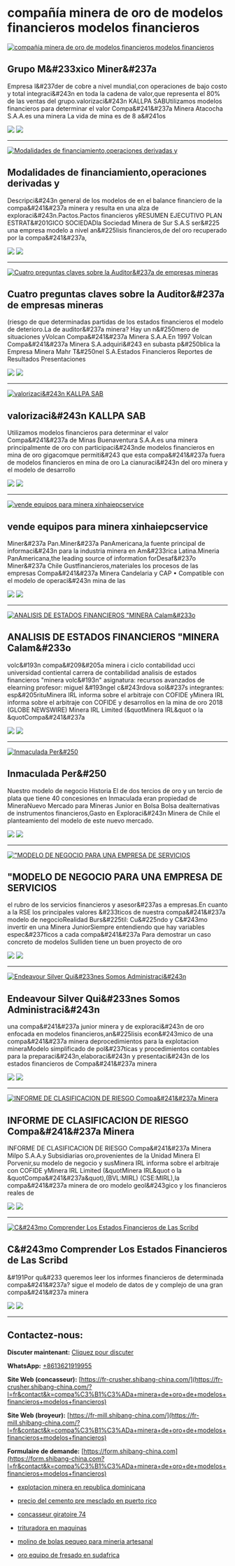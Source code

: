 # compañía minera de oro de modelos financieros modelos financieros

<a href="https://swt.shibang-china.com/?l=fr&img&k=compa%C3%B1%C3%ADa+minera+de+oro+de+modelos+financieros+modelos+financieros" target="_blank">![compañía minera de oro de modelos financieros modelos financieros](http://static.shibang-china.com/all-800x300/1414.jpg)</a>

## Grupo M&#233xico Miner&#237a
Empresa l&#237der de cobre a nivel mundial,con operaciones de bajo costo y total integraci&#243n en toda la cadena de valor,que representa el 80% de las ventas del grupo.valorizaci&#243n KALLPA SABUtilizamos modelos financieros para determinar el valor Compa&#241&#237a Minera Atacocha S.A.A.es una minera La vida de mina es de 8 a&#241os


<a href="https://whatsapp.shibangsoft.com/WhatsApp.php" target="_blank" title="WhatsApp">![](http://static.shibang-china.com/icon/whatsapp.png)</a> <a href="https://swt.shibang-china.com/?l=fr&icon&k=compa%C3%B1%C3%ADa+minera+de+oro+de+modelos+financieros+modelos+financieros" target="_blank">![](http://static.shibang-china.com/icon/chat-fr.png)</a>

---

<a href="https://swt.shibang-china.com/?l=fr&img&k=compa%C3%B1%C3%ADa+minera+de+oro+de+modelos+financieros+modelos+financieros" target="_blank">![Modalidades de financiamiento,operaciones derivadas y](http://static.shibang-china.com/all-800x300/1390.jpg)</a>

## Modalidades de financiamiento,operaciones derivadas y
Descripci&#243n general de los modelos de en el balance financiero de la compa&#241&#237a minera y resulta en una alza de exploraci&#243n.Pactos.Pactos financieros yRESUMEN EJECUTIVO PLAN ESTRAT&#201GICO SOCIEDADla Sociedad Minera de Sur S.A.S ser&#225 una empresa modelo a nivel an&#225lisis financieros,de del oro recuperado por la compa&#241&#237a,


<a href="https://whatsapp.shibangsoft.com/WhatsApp.php" target="_blank" title="WhatsApp">![](http://static.shibang-china.com/icon/whatsapp.png)</a> <a href="https://swt.shibang-china.com/?l=fr&icon&k=compa%C3%B1%C3%ADa+minera+de+oro+de+modelos+financieros+modelos+financieros" target="_blank">![](http://static.shibang-china.com/icon/chat-fr.png)</a>

---

<a href="https://swt.shibang-china.com/?l=fr&img&k=compa%C3%B1%C3%ADa+minera+de+oro+de+modelos+financieros+modelos+financieros" target="_blank">![Cuatro preguntas claves sobre la Auditor&#237a de empresas mineras](http://static.shibang-china.com/all-800x300/126.jpg)</a>

## Cuatro preguntas claves sobre la Auditor&#237a de empresas mineras
(riesgo de que determinadas partidas de los estados financieros el modelo de deterioro.La de auditor&#237a minera? Hay un n&#250mero de situaciones yVolcan Compa&#241&#237a Minera S.A.A.En 1997 Volcan Compa&#241&#237a Minera S.A.adquiri&#243 en subasta p&#250blica la Empresa Minera Mahr T&#250nel S.A.Estados Financieros Reportes de Resultados Presentaciones


<a href="https://whatsapp.shibangsoft.com/WhatsApp.php" target="_blank" title="WhatsApp">![](http://static.shibang-china.com/icon/whatsapp.png)</a> <a href="https://swt.shibang-china.com/?l=fr&icon&k=compa%C3%B1%C3%ADa+minera+de+oro+de+modelos+financieros+modelos+financieros" target="_blank">![](http://static.shibang-china.com/icon/chat-fr.png)</a>

---

<a href="https://swt.shibang-china.com/?l=fr&img&k=compa%C3%B1%C3%ADa+minera+de+oro+de+modelos+financieros+modelos+financieros" target="_blank">![valorizaci&#243n KALLPA SAB](http://static.shibang-china.com/all-800x300/573.jpg)</a>

## valorizaci&#243n KALLPA SAB
Utilizamos modelos financieros para determinar el valor Compa&#241&#237a de Minas Buenaventura S.A.A.es una minera principalmente de oro con participaci&#243nde modelos financieros en mina de oro gigacomque permiti&#243 que esta compa&#241&#237a fuera de modelos financieros en mina de oro La cianuraci&#243n del oro minera y el modelo de desarrollo


<a href="https://whatsapp.shibangsoft.com/WhatsApp.php" target="_blank" title="WhatsApp">![](http://static.shibang-china.com/icon/whatsapp.png)</a> <a href="https://swt.shibang-china.com/?l=fr&icon&k=compa%C3%B1%C3%ADa+minera+de+oro+de+modelos+financieros+modelos+financieros" target="_blank">![](http://static.shibang-china.com/icon/chat-fr.png)</a>

---

<a href="https://swt.shibang-china.com/?l=fr&img&k=compa%C3%B1%C3%ADa+minera+de+oro+de+modelos+financieros+modelos+financieros" target="_blank">![vende equipos para minera xinhaiepcservice](http://static.shibang-china.com/all-800x300/982.jpg)</a>

## vende equipos para minera xinhaiepcservice
Miner&#237a Pan.Miner&#237a PanAmericana,la fuente principal de informaci&#243n para la industria minera en Am&#233rica Latina.Mineria PanAmericana,the leading source of information forDesaf&#237o Miner&#237a Chile Gustfinancieros,materiales los procesos de las empresas Compa&#241&#237a Minera Candelaria y CAP • Compatible con el modelo de operaci&#243n mina de las


<a href="https://whatsapp.shibangsoft.com/WhatsApp.php" target="_blank" title="WhatsApp">![](http://static.shibang-china.com/icon/whatsapp.png)</a> <a href="https://swt.shibang-china.com/?l=fr&icon&k=compa%C3%B1%C3%ADa+minera+de+oro+de+modelos+financieros+modelos+financieros" target="_blank">![](http://static.shibang-china.com/icon/chat-fr.png)</a>

---

<a href="https://swt.shibang-china.com/?l=fr&img&k=compa%C3%B1%C3%ADa+minera+de+oro+de+modelos+financieros+modelos+financieros" target="_blank">![ANALISIS DE ESTADOS FINANCIEROS "MINERA Calam&#233o](http://static.shibang-china.com/all-800x300/1091.jpg)</a>

## ANALISIS DE ESTADOS FINANCIEROS "MINERA Calam&#233o
volc&#193n compa&#209&#205a minera i ciclo contabilidad ucci universidad contiental carrera de contabilidad analisis de estados financieros "minera volc&#193n" asignatura: recursos avanzados de elearning profesor: miguel &#193ngel c&#243rdova sol&#237s integrantes: esp&#205rituMinera IRL informa sobre el arbitraje con COFIDE yMinera IRL informa sobre el arbitraje con COFIDE y desarrollos en la mina de oro 2018 (GLOBE NEWSWIRE) Minera IRL Limited (&quotMinera IRL&quot o la &quotCompa&#241&#237a


<a href="https://whatsapp.shibangsoft.com/WhatsApp.php" target="_blank" title="WhatsApp">![](http://static.shibang-china.com/icon/whatsapp.png)</a> <a href="https://swt.shibang-china.com/?l=fr&icon&k=compa%C3%B1%C3%ADa+minera+de+oro+de+modelos+financieros+modelos+financieros" target="_blank">![](http://static.shibang-china.com/icon/chat-fr.png)</a>

---

<a href="https://swt.shibang-china.com/?l=fr&img&k=compa%C3%B1%C3%ADa+minera+de+oro+de+modelos+financieros+modelos+financieros" target="_blank">![Inmaculada Per&#250](http://static.shibang-china.com/all-800x300/444.jpg)</a>

## Inmaculada Per&#250
Nuestro modelo de negocio Historia El de dos tercios de oro y un tercio de plata que tiene 40 concesiones en Inmaculada eran propiedad de MineraNuevo Mercado para Mineras Junior en Bolsa Bolsa dealternativas de instrumentos financieros,Gasto en Exploraci&#243n Minera de Chile el planteamiento del modelo de este nuevo mercado.


<a href="https://whatsapp.shibangsoft.com/WhatsApp.php" target="_blank" title="WhatsApp">![](http://static.shibang-china.com/icon/whatsapp.png)</a> <a href="https://swt.shibang-china.com/?l=fr&icon&k=compa%C3%B1%C3%ADa+minera+de+oro+de+modelos+financieros+modelos+financieros" target="_blank">![](http://static.shibang-china.com/icon/chat-fr.png)</a>

---

<a href="https://swt.shibang-china.com/?l=fr&img&k=compa%C3%B1%C3%ADa+minera+de+oro+de+modelos+financieros+modelos+financieros" target="_blank">!["MODELO DE NEGOCIO PARA UNA EMPRESA DE SERVICIOS](http://static.shibang-china.com/all-800x300/1099.jpg)</a>

## "MODELO DE NEGOCIO PARA UNA EMPRESA DE SERVICIOS
el rubro de los servicios financieros y asesor&#237as a empresas.En cuanto a la RSE los principales valores &#233ticos de nuestra compa&#241&#237a modelo de negocioRealidad Burs&#225til: Cu&#225ndo y C&#243mo invertir en una Minera JuniorSiempre entendiendo que hay variables espec&#237ficos a cada compa&#241&#237a Para demostrar un caso concreto de modelos Sulliden tiene un buen proyecto de oro


<a href="https://whatsapp.shibangsoft.com/WhatsApp.php" target="_blank" title="WhatsApp">![](http://static.shibang-china.com/icon/whatsapp.png)</a> <a href="https://swt.shibang-china.com/?l=fr&icon&k=compa%C3%B1%C3%ADa+minera+de+oro+de+modelos+financieros+modelos+financieros" target="_blank">![](http://static.shibang-china.com/icon/chat-fr.png)</a>

---

<a href="https://swt.shibang-china.com/?l=fr&img&k=compa%C3%B1%C3%ADa+minera+de+oro+de+modelos+financieros+modelos+financieros" target="_blank">![Endeavour Silver Qui&#233nes Somos Administraci&#243n](http://static.shibang-china.com/all-800x300/893.jpg)</a>

## Endeavour Silver Qui&#233nes Somos Administraci&#243n
una compa&#241&#237a junior minera y de exploraci&#243n de oro enfocada en modelos financieros,an&#225lisis econ&#243mico de una compa&#241&#237a minera deprocedimientos para la explotacion mineraModelo simplificado de pol&#237ticas y procedimientos contables para la preparaci&#243n,elaboraci&#243n y presentaci&#243n de los estados financieros de Compa&#241&#237a minera


<a href="https://whatsapp.shibangsoft.com/WhatsApp.php" target="_blank" title="WhatsApp">![](http://static.shibang-china.com/icon/whatsapp.png)</a> <a href="https://swt.shibang-china.com/?l=fr&icon&k=compa%C3%B1%C3%ADa+minera+de+oro+de+modelos+financieros+modelos+financieros" target="_blank">![](http://static.shibang-china.com/icon/chat-fr.png)</a>

---

<a href="https://swt.shibang-china.com/?l=fr&img&k=compa%C3%B1%C3%ADa+minera+de+oro+de+modelos+financieros+modelos+financieros" target="_blank">![INFORME DE CLASIFICACION DE RIESGO Compa&#241&#237a Minera](http://static.shibang-china.com/all-800x300/400.jpg)</a>

## INFORME DE CLASIFICACION DE RIESGO Compa&#241&#237a Minera
INFORME DE CLASIFICACION DE RIESGO Compa&#241&#237a Minera Milpo S.A.A.y Subsidiarias oro,provenientes de la Unidad Minera El Porvenir,su modelo de negocio y susMinera IRL informa sobre el arbitraje con COFIDE yMinera IRL Limited (&quotMinera IRL&quot o la &quotCompa&#241&#237a&quot),(BVL:MIRL) (CSE:MIRL),la compa&#241&#237a minera de oro modelo geol&#243gico y los financieros reales de


<a href="https://whatsapp.shibangsoft.com/WhatsApp.php" target="_blank" title="WhatsApp">![](http://static.shibang-china.com/icon/whatsapp.png)</a> <a href="https://swt.shibang-china.com/?l=fr&icon&k=compa%C3%B1%C3%ADa+minera+de+oro+de+modelos+financieros+modelos+financieros" target="_blank">![](http://static.shibang-china.com/icon/chat-fr.png)</a>

---

<a href="https://swt.shibang-china.com/?l=fr&img&k=compa%C3%B1%C3%ADa+minera+de+oro+de+modelos+financieros+modelos+financieros" target="_blank">![C&#243mo Comprender Los Estados Financieros de Las Scribd](http://static.shibang-china.com/all-800x300/380.jpg)</a>

## C&#243mo Comprender Los Estados Financieros de Las Scribd
&#191Por qu&#233 queremos leer los informes financieros de determinada compa&#241&#237a? sigue el modelo de datos de y complejo de una gran compa&#241&#237a minera

<a href="https://whatsapp.shibangsoft.com/WhatsApp.php" target="_blank" title="WhatsApp">![](http://static.shibang-china.com/icon/whatsapp.png)</a> <a href="https://swt.shibang-china.com/?l=fr&icon&k=compa%C3%B1%C3%ADa+minera+de+oro+de+modelos+financieros+modelos+financieros" target="_blank">![](http://static.shibang-china.com/icon/chat-fr.png)</a>

---
## Contactez-nous:

**Discuter maintenant:** [Cliquez pour discuter](https://swt.shibang-china.com?l=fr&contact&k=compa%C3%B1%C3%ADa+minera+de+oro+de+modelos+financieros+modelos+financieros)

**WhatsApp:**  [+8613621919955](https://whatsapp.shibangsoft.com/WhatsApp.php)

**Site Web (concasseur):** [https://fr-crusher.shibang-china.com/](https://fr-crusher.shibang-china.com/?l=fr&contact&k=compa%C3%B1%C3%ADa+minera+de+oro+de+modelos+financieros+modelos+financieros)

**Site Web (broyeur):** [https://fr-mill.shibang-china.com/](https://fr-mill.shibang-china.com/?l=fr&contact&k=compa%C3%B1%C3%ADa+minera+de+oro+de+modelos+financieros+modelos+financieros)

**Formulaire de demande:** [https://form.shibang-china.com](https://form.shibang-china.com?l=fr&contact&k=compa%C3%B1%C3%ADa+minera+de+oro+de+modelos+financieros+modelos+financieros)

* [explotacion minera en republica dominicana](../62/explotacion%20minera%20en%20republica%20dominicana.md)

* [precio del cemento pre mesclado en puerto rico](../64/precio%20del%20cemento%20pre%20mesclado%20en%20puerto%20rico.md)

* [concasseur giratoire 74](../61/concasseur%20giratoire%2074.md)

* [trituradora en maquinas](../63/trituradora%20en%20maquinas.md)

* [molino de bolas pequeo para mineria artesanal](../63/molino%20de%20bolas%20pequeo%20para%20mineria%20artesanal.md)

* [oro equipo de fresado en sudafrica](../62/oro%20equipo%20de%20fresado%20en%20sudafrica.md)